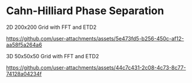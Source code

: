 # Cahn-Hilliard Phase Separation


2D 200x200 Grid with FFT and ETD2



https://github.com/user-attachments/assets/5e473fd5-b256-450c-af12-aa58f5a264a6




3D 50x50x50 Grid with FFT and ETD2

https://github.com/user-attachments/assets/44c7c431-2c08-4c73-8c77-74128a04234f

